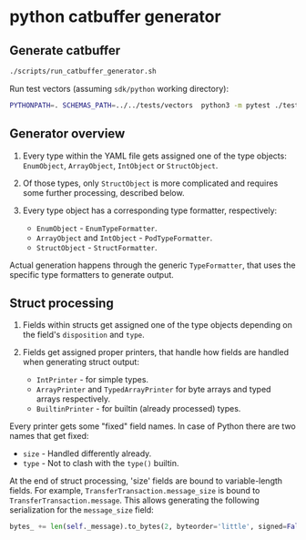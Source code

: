 # python catbuffer generator

## Generate catbuffer

```sh
./scripts/run_catbuffer_generator.sh
```

Run test vectors (assuming `sdk/python` working directory):

```bash
PYTHONPATH=. SCHEMAS_PATH=../../tests/vectors  python3 -m pytest ./tests/vectors/catbuffer.py
```

## Generator overview

1. Every type within the YAML file gets assigned one of the type objects: `EnumObject`, `ArrayObject`, `IntObject` or `StructObject`.
2. Of those types, only `StructObject` is more complicated and requires some further processing, described below.
3. Every type object has a corresponding type formatter, respectively:

   * `EnumObject` - `EnumTypeFormatter`.
   * `ArrayObject` and `IntObject` - `PodTypeFormatter`.
   * `StructObject` - `StructFormatter`.

Actual generation happens through the generic `TypeFormatter`, that uses the specific type formatters to generate output.

## Struct processing

1. Fields within structs get assigned one of the type objects depending on the field's `disposition` and `type`.
2. Fields get assigned proper printers, that handle how fields are handled when generating struct output:

   * `IntPrinter` - for simple types.
   * `ArrayPrinter` and `TypedArrayPrinter` for byte arrays and typed arrays respectively.
   * `BuiltinPrinter` - for builtin (already processed) types.

Every printer gets some "fixed" field names.
In case of Python there are two names that get fixed:

* `size` - Handled differently already.
* `type` - Not to clash with the `type()` builtin.

At the end of struct processing, 'size' fields are bound to variable-length fields.
For example, `TransferTransaction.message_size` is bound to `TransferTransaction.message`. This allows generating the following serialization for the `message_size` field:

```py
bytes_ += len(self._message).to_bytes(2, byteorder='little', signed=False)
```
